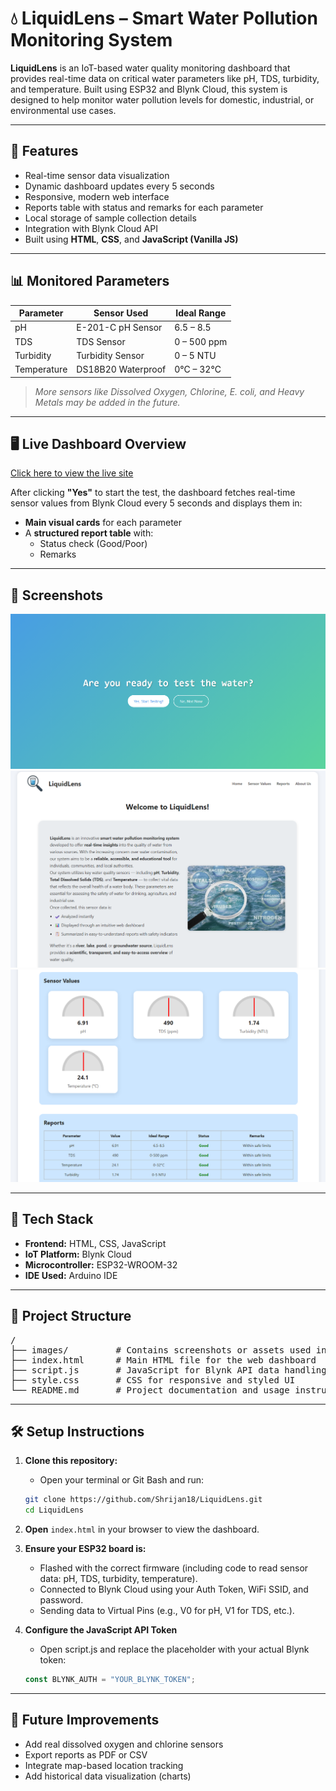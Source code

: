 # 💧 LiquidLens – Smart Water Pollution Monitoring System

**LiquidLens** is an IoT-based water quality monitoring dashboard that provides real-time data on critical water parameters like pH, TDS, turbidity, and temperature. Built using ESP32 and Blynk Cloud, this system is designed to help monitor water pollution levels for domestic, industrial, or environmental use cases.

---

## 🚀 Features

- Real-time sensor data visualization  
- Dynamic dashboard updates every 5 seconds  
- Responsive, modern web interface  
- Reports table with status and remarks for each parameter  
- Local storage of sample collection details  
- Integration with Blynk Cloud API  
- Built using **HTML**, **CSS**, and **JavaScript (Vanilla JS)**

---

## 📊 Monitored Parameters

| Parameter   | Sensor Used         | Ideal Range     |
|------------|---------------------|-----------------|
| pH         | E-201-C pH Sensor   | 6.5 – 8.5       |
| TDS        | TDS Sensor          | 0 – 500 ppm     |
| Turbidity  | Turbidity Sensor    | 0 – 5 NTU       |
| Temperature| DS18B20 Waterproof  | 0°C – 32°C      |

> _More sensors like Dissolved Oxygen, Chlorine, E. coli, and Heavy Metals may be added in the future._

---

## 🖥️ Live Dashboard Overview

[Click here to view the live site](https://shrijan18.github.io/LiquidLens/)

After clicking **"Yes"** to start the test, the dashboard fetches real-time sensor values from Blynk Cloud every 5 seconds and displays them in:

- **Main visual cards** for each parameter  
- A **structured report table** with:
  - Status check (Good/Poor)  
  - Remarks

---

## 📸 Screenshots

![Landing Page](images/ss1.png)  
![Front Dashboard](images/ss2.png)  
![Sensor Values](images/ss3.png)

---

## 🧠 Tech Stack

- **Frontend:** HTML, CSS, JavaScript  
- **IoT Platform:** Blynk Cloud  
- **Microcontroller:** ESP32-WROOM-32  
- **IDE Used:** Arduino IDE

---

## 📁 Project Structure

<pre>/
├── images/         # Contains screenshots or assets used in the project            
├── index.html      # Main HTML file for the web dashboard 
├── script.js       # JavaScript for Blynk API data handling and logic 
├── style.css       # CSS for responsive and styled UI 
└── README.md       # Project documentation and usage instructions </pre>

---

## 🛠️ Setup Instructions

1. **Clone this repository:**
    - Open your terminal or Git Bash and run:

    ```bash
    git clone https://github.com/Shrijan18/LiquidLens.git
    cd LiquidLens
    ```

2. **Open** `index.html` in your browser to view the dashboard.

3. **Ensure your ESP32 board is:**
    - Flashed with the correct firmware (including code to read sensor data: pH, TDS, turbidity, temperature).
    - Connected to Blynk Cloud using your Auth Token, WiFi SSID, and password.
    - Sending data to Virtual Pins (e.g., V0 for pH, V1 for TDS, etc.).

4. **Configure the JavaScript API Token** 
    - Open script.js and replace the placeholder with your actual Blynk token:

    ```javascript
    const BLYNK_AUTH = "YOUR_BLYNK_TOKEN";
    ```

---

## 📌 Future Improvements

- Add real dissolved oxygen and chlorine sensors  
- Export reports as PDF or CSV  
- Integrate map-based location tracking  
- Add historical data visualization (charts)